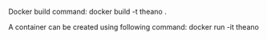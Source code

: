 Docker build command:
docker build -t theano .

A container can be created using following command:
docker run -it theano


